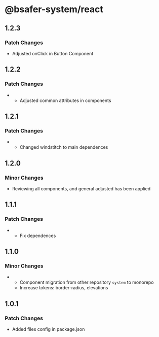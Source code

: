 # @bsafer-system/react

## 1.2.3

### Patch Changes

- Adjusted onClick in Button Component

## 1.2.2

### Patch Changes

- - Adjusted common attributes in components

## 1.2.1

### Patch Changes

- - Changed windstitch to main dependences

## 1.2.0

### Minor Changes

- Reviewing all components, and general adjusted has been applied

## 1.1.1

### Patch Changes

- - Fix dependences

## 1.1.0

### Minor Changes

- - Component migration from other repository `system` to monorepo
  - Increase tokens: border-radius, elevations

## 1.0.1

### Patch Changes

- Added files config in package.json
